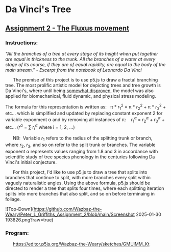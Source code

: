 # Da Vinci's Tree
## [Assignment 2 - The Fluxus movement](https://github.com/charlieroberts/imgd-5010-s24/blob/main/assignment2-instructions.md)
### Instructions:

*"All the branches of a tree at every stage of its height when put together are equal in thickness to the trunk. All the branches of a water at every stage of its course, if they are of equal rapidity, are equal to the body of the main stream.” - Excerpt from the notebook of Leonardo Da Vinci*

&nbsp;&nbsp;&nbsp;&nbsp;&nbsp;&nbsp;The premise of this project is to use p5.js to draw a fractal branching tree. The most prolific artistic model for depicting trees and tree growth is Da Vinci's, where until being [somewhat disproven](https://www.pnas.org/doi/10.1073/pnas.2215047120), the model was also applied for biomechanical, fluid dynamic, and physical stress modeling. 

The formula for this representation is written as:&nbsp;&nbsp;&nbsp;π * $r^{2} _ {1}$ = π * $r^{2} _ {2}$ + π * $r^{2}_{3}$ + etc... which is simplified and updated by replacing constant exponent 2 for variable exponment α and by removing all instances of π:&nbsp;&nbsp;&nbsp; $r^{α} _ {1}$ = $r^{α} _ {2}$ + $r^{α} _ {3}$ + etc... ($r^{α}$ = ∑ $r^{α} _{i}$ where i = 1, 2, ...)

&nbsp;&nbsp;&nbsp;&nbsp;&nbsp;&nbsp;NB:&nbsp;&nbsp;Variable $r _ {1}$ refers to the radius of the splitting trunk or branch, where $r _ {2}$, $r _ {3}$, and so on refer to the split trunk or branches. The variable exponent α represents values ranging from 1.8 and 3 in accordance with scientific study of tree species phenology in the centuries following Da Vinci's initial conjecture.

&nbsp;&nbsp;&nbsp;&nbsp;&nbsp;&nbsp;For this project, I'd like to use p5.js to draw a tree that splits into branches that continue to split, with more branches every split within vaguely naturalistic angles. Using the above formula, p5.js should be directed to render a tree that splits four times, where each splitting iteration splits into more branches that also split, and so on before terminaing in foliage.

![Top-Down](https://github.com/Wazbaz-the-Weary/Peter_L_Griffiths_Assignment_2/blob/main/Screenshot 2025-01-30 193826.png?raw=true)

### Program:
&nbsp;&nbsp;&nbsp;&nbsp;&nbsp;&nbsp;https://editor.p5js.org/Wazbaz-the-Weary/sketches/GMUiMM_Kt
